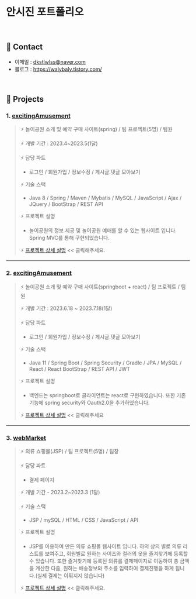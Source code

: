 # 안시진 포트폴리오
</br>        

## 📌 Contact
 - 이메일 : dkstlwlss@naver.com
 - 블로그 : https://walybaly.tistory.com/
</br>

## 📌 Projects

### 1. [excitingAmusement](https://github.com/ridehorse/excitingamusement2/tree/excitingamusement_spring)

> ⚡ 놀이공원 소개 및 예약 구매 사이트(spring) / 팀 프로젝트(5명) / 팀원
>
> ⚡ 개발 기간 : 2023.4~2023.5(1달) 
>
> ⚡ 담당 파트
> - 로그인 / 회원가입 / 정보수정 / 게시글.댓글 모아보기
>
> ⚡ 기술 스택
> - Java 8 / Spring / Maven / Mybatis / MySQL / JavaScript / Ajax / JQuery / BootStrap / REST API
>
> ⚡ 프로젝트 설명
> - 놀이공원의 정보 제공 및 놀이공원 예매를 할 수 있는 웹사이트 입니다. Spring MVC를 통해 구현되었습니다.
>   
> ⚡ [프로젝트 상세 설명](https://github.com/ridehorse/excitingamusement2/tree/excitingamusement_spring) << 클릭해주세요.

---

### 2. [excitingAmusement](https://github.com/ridehorse/excitingamusement2/tree/excitingamusement_bootreact)

> ⚡ 놀이공원 소개 및 예약 구매 사이트(springboot + react) / 팀 프로젝트 / 팀원
>
> ⚡ 개발 기간 : 2023.6.18 ~ 2023.7.18(1달)
>
> ⚡ 담당 파트
> - 로그인 / 회원가입 / 정보수정 / 게시글.댓글 모아보기
>
> ⚡ 기술 스택
> - Java 11 / Spring Boot / Spring Security / Gradle / JPA / MySQL / React / React BootStrap / REST API / JWT
>
> ⚡ 프로젝트 설명
> - 백엔드는 springboot로 클라이언트는 react로 구현하였습니다. 또한 기존 기능에 spring security와 Oauth2.0을 추가하였습니다.
>
> ⚡ [프로젝트 상세 설명](https://github.com/ridehorse/excitingamusement2/tree/excitingamusement_bootreact) << 클릭해주세요

---

### 3. [webMarket](https://github.com/ridehorse/excitingamusement2/tree/webmarket)
>
> ⚡ 의류 쇼핑몰(JSP) / 팀 프로젝트(5명) / 팀장
>
> ⚡ 담당 파트
> - 결제 페이지
> 
> ⚡ 개발 기간 - 2023.2~2023.3 (1달)
>
> ⚡ 기술 스택 
> - JSP / mySQL / HTML / CSS / JavaScript / API
>
> ⚡ 프로젝트 설명 
> - JSP를 이용하여 만든 의류 쇼핑몰 웹사이트 입니다. 하의 상의 별로 의류 리스트를 보여주고, 회원별로 원하는 사이즈와 컬러의 옷을 즐겨찾기에 등록할수 있습니다. 또한 즐겨찾기에 등록된 의류를 결제페이지로 이동하여 총 금액을 계산한 다음, 원하는 배송정보와 주소를 입력하여 결제진행을 하게 됩니다.(실제 결제는 이뤄지지 않습니다)
>
> ⚡ [프로젝트 상세 설명](https://github.com/ridehorse/excitingamusement2/tree/webmarket) << 클릭해주세요.


